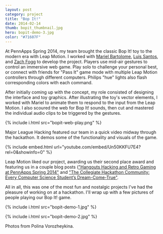```yaml
---
layout: post
category: project
title: "Bop It!"
date: 2014-02-14
thumb: bopit_thumbnail.jpg
hero: bopit-demo-3.jpg
color: "#71607F"
---
```


At PennApps Spring 2014, my team brought the classic Bop It! toy to the modern era with Leap Motion. I worked with [Mariel Bartolome](https://twitter.com/whatmariel), [Luis Santos](https://twitter.com/_lssr), and [Zach Fogg](https://twitter.com/zfogg) to develop the project. Players use mid-air gestures to control an immersive web game. Play solo to challenge your personal best, or connect with friends for "Pass It" game mode with multiple Leap Motion controllers through different computers. Philips "hue" lights also flash corresponding colors with each command.

After initially coming up with the concept, my role consisted of designing the interface and toy graphics. After illustrating the toy's vector elements, I worked with Mariel to animate them to respond to the input from the Leap Motion. I also scoured the web for Bop It! sounds, then cut and mastered the individual audio clips to be triggered by the gestures.

{% include i.html src="bopit-web-play.png" %}

Major League Hacking featured our team in a quick video midway through the hackathon. It demos some of the functionality and visuals of the game.

{% include embed.html url="youtube.com/embed/Un50KKFU7E4?rel=0&amp;showinfo=0" %}

Leap Motion liked our project, awarding us their second place award and featuring us in a couple blog posts (["Hangouts Hacking and Retro Gaming at PennApps Spring 2014"](http://blog.leapmotion.com/hangouts-hacking-and-retro-gaming-at-pennapps-spring-2014/) and ["The Collegiate Hackathon Community: Every Computer Science Student’s Dream-Come-True"](http://blog.leapmotion.com/the-collegiate-hackathon-community-every-computer-science-students-dream-come-true/).

All in all, this was one of the most fun and nostalgic projects I've had the pleasure of working on at a hackathon. I'll wrap up with a few pictures of people playing our Bop It! game.

{% include i.html src="bopit-demo-1.jpg" %}

{% include i.html src="bopit-demo-2.jpg" %}

Photos from Polina Vorozheykina.
